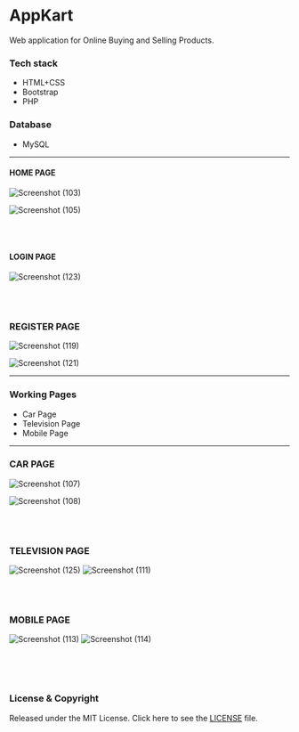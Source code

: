 # AppKart

Web application for Online Buying and Selling Products.

### Tech stack

* HTML+CSS
* Bootstrap
* PHP

### Database

* MySQL

---

#### HOME PAGE

![Screenshot (103)](https://user-images.githubusercontent.com/59051731/86527005-3f17b680-beb8-11ea-9e37-33c35d99d24d.png)

![Screenshot (105)](https://user-images.githubusercontent.com/59051731/86527133-a124eb80-beb9-11ea-99c1-504c4752652f.png)

<br><br>

#### LOGIN PAGE

![Screenshot (123)](https://user-images.githubusercontent.com/59051731/86527125-7fc3ff80-beb9-11ea-803f-56f176574f91.png)

<br><br>

### REGISTER PAGE

![Screenshot (119)](https://user-images.githubusercontent.com/59051731/86527160-e8ab7780-beb9-11ea-9e70-94eb88090888.png)

![Screenshot (121)](https://user-images.githubusercontent.com/59051731/86527164-f234df80-beb9-11ea-936b-6de79cc70b60.png)


---


### Working Pages

* Car Page
* Television Page
* Mobile Page


---

### CAR PAGE

![Screenshot (107)](https://user-images.githubusercontent.com/59051731/86527223-8e5ee680-beba-11ea-93d4-54f9f0fb2b89.png)

![Screenshot (108)](https://user-images.githubusercontent.com/59051731/86527231-9d459900-beba-11ea-8095-7120dc2bb330.png)


<br><br>

### TELEVISION PAGE

![Screenshot (125)](https://user-images.githubusercontent.com/59051731/86527275-03322080-bebb-11ea-989a-c97539d17f75.png)
![Screenshot (111)](https://user-images.githubusercontent.com/59051731/86527277-09280180-bebb-11ea-9d1f-81f55812fd08.png)

<br><br>

### MOBILE PAGE

![Screenshot (113)](https://user-images.githubusercontent.com/59051731/86527288-278dfd00-bebb-11ea-96e1-1dd06dd482c6.png)
![Screenshot (114)](https://user-images.githubusercontent.com/59051731/86527289-2b218400-bebb-11ea-9886-b11045d7e6ee.png)


<br><br><br>

### License & Copyright

Released under the MIT License. Click here to see the [LICENSE](LICENSE) file.


<br>

